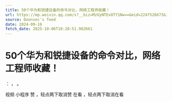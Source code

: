```yaml
---
title: 50个华为和锐捷设备的命令对比，网络工程师收藏！
url: https://mp.weixin.qq.com/s?__biz=MzUyNTExOTY1Nw==&mid=2247526673&idx=1&sn=322750ad779081621983f39e2c8b3966
source: Doonsec's feed
date: 2024-09-16
fetch_date: 2025-10-06T18:20:51.982661
---
```


# 50个华为和锐捷设备的命令对比，网络工程师收藏！

：
，
。

视频
小程序
赞
，轻点两下取消赞
在看
，轻点两下取消在看